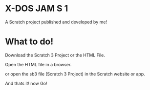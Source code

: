 # X-DOS JAM S 1

A Scratch project published and developed by me!

# What to do!

Download the Scratch 3 Project or the HTML File.

Open the HTML file in a browser.

or open the sb3 file (Scratch 3 Project) in the Scratch website or app.

And thats it! now Go!
